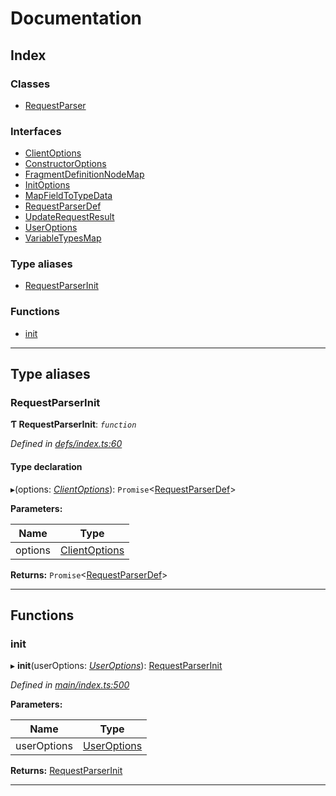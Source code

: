 
#  Documentation

## Index

### Classes

* [RequestParser](classes/requestparser.md)

### Interfaces

* [ClientOptions](interfaces/clientoptions.md)
* [ConstructorOptions](interfaces/constructoroptions.md)
* [FragmentDefinitionNodeMap](interfaces/fragmentdefinitionnodemap.md)
* [InitOptions](interfaces/initoptions.md)
* [MapFieldToTypeData](interfaces/mapfieldtotypedata.md)
* [RequestParserDef](interfaces/requestparserdef.md)
* [UpdateRequestResult](interfaces/updaterequestresult.md)
* [UserOptions](interfaces/useroptions.md)
* [VariableTypesMap](interfaces/variabletypesmap.md)

### Type aliases

* [RequestParserInit](#requestparserinit)

### Functions

* [init](#init)

---

## Type aliases

<a id="requestparserinit"></a>

###  RequestParserInit

**Ƭ RequestParserInit**: *`function`*

*Defined in [defs/index.ts:60](https://github.com/bad-batch/handl/blob/20503ed/packages/request-parser/src/defs/index.ts#L60)*

#### Type declaration
▸(options: *[ClientOptions](interfaces/clientoptions.md)*): `Promise`<[RequestParserDef](interfaces/requestparserdef.md)>

**Parameters:**

| Name | Type |
| ------ | ------ |
| options | [ClientOptions](interfaces/clientoptions.md) |

**Returns:** `Promise`<[RequestParserDef](interfaces/requestparserdef.md)>

___

## Functions

<a id="init"></a>

###  init

▸ **init**(userOptions: *[UserOptions](interfaces/useroptions.md)*): [RequestParserInit](#requestparserinit)

*Defined in [main/index.ts:500](https://github.com/bad-batch/handl/blob/20503ed/packages/request-parser/src/main/index.ts#L500)*

**Parameters:**

| Name | Type |
| ------ | ------ |
| userOptions | [UserOptions](interfaces/useroptions.md) |

**Returns:** [RequestParserInit](#requestparserinit)

___

